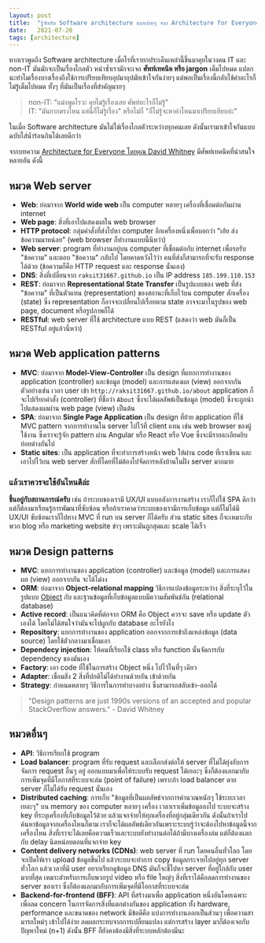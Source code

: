 ```yaml
---
layout: post
title:  "รู้จักกับ Software architecture แบบง่ายๆ จาก Architecture for Everyone"
date:   2021-07-20
tags: [่architecture]
---
```


หากเราพูดถึง Software architecture เมื่อไรที่เรายกประเด็นเหล่านี้ขึ้นมาคุยในวงคน IT และ non-IT มันมักจะเป็นเรื่องไกลตัว หนำซ้ำเรามักจะเจอ **ศัพท์เทคนิค หรือ jargon** เต็มไปหมด แปลกนะทำไมเรื่องบางเรื่องถึงใช้การเปรียบเทียบอุปมาอุปมัยเข้าใจกันง่ายๆ แต่พอเป็นเรื่องนี้กลับใช้คำอะไรก็ไม่รู้เต็มไปหมด ทั้งๆ ที่มันเป็นเรื่องที่สำคัญมากๆ

> non-IT: "แม่งพูดไรวะ คุยไม่รู้เรื่องเลย ศัพท์อะไรก็ไม่รู้"  
> IT: "มันยากตรงไหน แค่นี้ก็ไม่รู้เรื่อง" หรือไม่ก็ "ก็ไม่รู้จะหาคำไหนมาเปรียบเทียบอ่ะ"

ในเมื่อ Software architecture มันไม่ใช่เรื่องไกลตัวระหว่างทุกคนเลย ดังนั้นเรามาเข้าใจกันแบบฉบับใส่น้ำร้อนกินได้เลยดีกว่า  

จากบทความ [Architecture for Everyone โดยคุณ David Whitney](https://dev.to/david_whitney/architecture-for-everyone-1b0h) มีศัพท์เทคนิคที่น่าสนใจหลายอัน ดังนี้

## หมวด Web server
- **Web**: ย่อมาจาก **World wide web** เป็น computer หลายๆ เครื่องที่เชื่อมต่อกันผ่าน internet
- **Web page**: สิ่งที่เอาไปแสดงผลใน web browser
- **HTTP protocol**: กลุ่มคำสั่งที่ส่งไปหา computer อีกเครื่องหนึ่งเพื่อบอกว่า "เฮ้ย ส่งข้อความมาหน่อย" (web browser ก็ทำงานแบบนี้นิหว่า)
- **Web server**: program ที่ทำงานอยู่บน computer ที่เชื่อมต่อกับ internet เพื่อรอรับ "ข้อความ" และตอบ "ข้อความ" กลับไป โดยคาดหวังไว้ว่า คนที่ส่งก็สามารถที่จะรับ response ได้ด้วย (ข้อความก็คือ HTTP request และ response นั่นเอง)
- **DNS**: สิ่งที่เปลี่ยนจาก `raksit31667.github.io` เป็น IP address `185.199.110.153`
- **REST**: ย่อมาจาก **Representational State Transfer** เป็นรูปแบบของ web ที่ส่ง "ข้อความ" ที่เป็นตัวแทน (representation) ของสถานะที่เก็บไว้บน computer สักเครื่อง (state) ซึ่ง representation ก็อาจจะเปลี่ยนไปเรื่อยตาม state อาจจะมาในรูปของ web page, document หรือรูปภาพก็ได้
- **RESTful**: web server ที่ใช้ architecture แบบ REST (แสดงว่า web มันก็เป็น RESTful อยู่แล้วนี่หว่า)

## หมวด Web application patterns
- **MVC**: ย่อมาจาก **Model-View-Controller** เป็น design ที่แยกการทำงานของ application (controller) และข้อมูล (model) และการแสดงผล (view) ออกจากกัน ตัวอย่างเช่น เวลา user เข้า `http://raksit31667.github.io/about` application ก็จะไปเรียกคำสั่ง (controller) ที่ชื่อว่า `About` ซึ่งจะได้ผลลัพธ์เป็นข้อมูล (model) ซึ่งจะถูกนำไปแสดงผลผ่าน web page (view) เป็นต้น
- **SPA**: ย่อมาจาก **Single Page Application** เป็น design ที่ย้าย application ที่ใช้ MVC pattern จากการทำงานใน server ไปไว้ที่ client แทน เช่น web browser ของผู้ใช้งาน ซึ่งเราจะรู้จัก pattern ผ่าน Angular หรือ React หรือ Vue ซึ่งจะมีรายละเอียดยิบย่อยต่างกันไป
- **Static sites**: เป็น application ที่จะทำการสร้างหน้า web ให้ผ่าน code ที่เราเขียน และเอาไปไว้บน web server สักที่โดยที่ไม่ต้องไปจัดการหลังบ้านในฝั่ง server มากมาย

### แล้วเราควรจะใช้อันไหนดีล่ะ
**ขึ้นอยู่กับสถานการณ์ครับ** เช่น ถ้าระบบของเรามี UX/UI แบบอลังการงานสร้าง เราก็ไปใช้ SPA ดีกว่า แต่ก็ต้องมาเรียนรู้การพัฒนาที่ซับซ้อน หรือถ้าเราคาดว่าระบบของเรามีการเก็บข้อมูล แต่ก็ไม่ได้มี UX/UI ซับซ้อนเราก็ไปทาง MVC ที่ run บน server ก็ได้ครับ ส่วน static sites ก็จะเหมาะกับพวก blog หรือ marketing website ขำๆ เพราะมันถูกสุดและ scale ได้เร็ว

## หมวด Design patterns
- **MVC**: แยกการทำงานของ application (controller) และข้อมูล (model) และการแสดงผล (view) ออกจากกัน จะได้ไม่งง
- **ORM**: ย่อมาจาก **Object-relational mapping** วิธีการแปลงข้อมูลระหว่าง สิ่งที่ระบุไว้ในรูปแบบ [Object](https://en.wikipedia.org/wiki/Object_(computer_science)) กับ และฐานข้อมูลที่เก็บข้อมูลแบบมีความสัมพันธ์กัน (relational database)
- **Active record**: เป็นแนวคิดที่ต่อจาก ORM คือ Object ควรจะ save หรือ update ตัวเองได้ โดยไม่ได้สนใจว่ามันจะไปผูกกับ database อะไรยังไง
- **Repository**: แยกการทำงานของ application ออกจากการเข้าถึงแหล่งข้อมูล (data source) โดยใช้ตัวกลางมาเชื่อมเอา
- **Dependecy injection**: ให้คนที่เรียกใช้ class หรือ function นั้นจัดการกับ dependency ของมันเอง
- **Factory**: เอา code ที่ใช้ในการสร้าง Object หนึ่ง ไปไว้ในที่ๆ เดียว
- **Adapter**: เชื่อมสิ่ง 2 สิ่งที่ปกติไม่ได้ทำงานด้วยกัน เข้าด้วยกัน
- **Strategy**: กำหนดหลายๆ วิธีการในการทำบางอย่าง ซึ่งสามารถสลับเข้า-ออกได้

> "Design patterns are just 1990s versions of an accepted and popular StackOverflow answers." - David Whitney

## หมวดอื่นๆ
- **API**: วิธีการเรียกใช้ program
- **Load balancer**: program ที่รับ request และเลือกส่งต่อให้ server ที่ไม่ได้ยุ่งกับการจัดการ request อื่นๆ อยู่ ออกแบบมาเพื่อให้ระบบรับ request ได้เยอะๆ ซึ่งก็ต้องแลกมากับการเพิ่มจุดที่มีโอกาสที่ระบบจะล่ม (point of failure) เพราะถ้า load balancer ตาย server ก็ไม่ได้รับ request นั่นเอง
- **Distributed caching**: การเก็บ "ข้อมูลที่เป็นผลลัพธ์จากการคำนวณหนักๆ ใช้ระยะเวลาเยอะๆ" บน memory ของ computer หลายๆ เครื่อง เวลาเราเพิ่มข้อมูลลงไป ระบบจะสร้าง key ที่ระบุเครื่องที่เก็บข้อมูลไว้ด้วย แล้วแจกจ่ายให้ทุกเครื่องที่อยู่กลุ่มเดียวกัน ดังนั้นถ้าเราไปค้นหาข้อมูลจากเครื่องไหนก็ตาม เราก็จะได้ผลลัพธ์เดียวกันเพราะระบบรู้ว่าจะต้องไปหาข้อมูลนี้จากเครื่องไหน สิ่งที่เราจะได้เลยคือความเร็วและระบบยังทำงานต่อได้ถ้ามีบางเครื่องล่ม แต่ก็ต้องแลกกับ delay นิดหน่อยตอนที่แจกจ่าย key
- **Content delivery networks (CDNs)**: web server ที่ run โดยคนอื่นทั่วโลก โดยจะเปิดให้เรา upload ข้อมูลขึ้นไป แล้วระบบจะทำการ copy ข้อมูลกระจายไปอยู่ทุก server ทั่วโลก แล้วเวลาที่มี user อยากเรียกดูข้อมูล DNS มันก็จะชี้ไปหา server ที่อยู่ใกล้กับ user มากที่สุด เหมาะสำหรับการเก็บพวกรูป video หรือ file ใหญ่ๆ สิ่งที่เราได้คือลดการทำงานของ server ของเรา ซึ่งก็ต้องแลกมากับการเพิ่มจุดที่มีโอกาสที่ระบบจะล่ม
- **Backend-for-frontend (BFF)**: API ที่สร้างมาเพื่อ application หนึ่งอันโดยเฉพาะ เพื่อลด concern ในการจัดการสิ่งที่แตกต่างกันของ application ทั้ง hardware, performance และขนาดของ network มีข้อดีคือ แบ่งการทำงานออกเป็นส่วนๆ เพื่อความสามารถใหม่ๆ เข้าไปได้ง่าย ลดผลกระทบจากการเปลี่ยนแปลง แต่การสร้าง layer มาก็ต้องเจอกับปัญหาใหม่ (n+1) ดังนั้น BFF ก็ยังคงต้องมีสิ่งที่ระบบหลักต้องมีนะ
